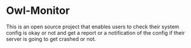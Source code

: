 # Owl-Monitor
This is an open source project that enables users to check their system config  is okay or not and  get a report or a notification of the config if their server is going to get crashed or not.
